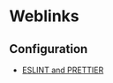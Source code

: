 # Weblinks

## Configuration

* [ESLINT and PRETTIER](https://dev.to/knowankit/setup-eslint-and-prettier-in-react-app-357b)

